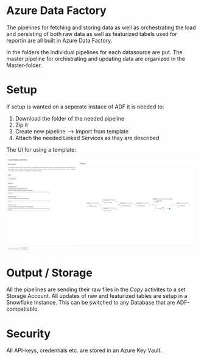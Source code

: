 # Azure Data Factory

The pipelines for fetching and storing data as well as orchestrating the load and persisting of both raw data as well as featurized tabels used for reportin are all built in Azure Data Factory.

In the folders the individual pipelines for each datasource are put. The master pipeline for orchistrating and updating data are organized in the Master-folder.

# Setup

If setup is wanted on a seperate instace of ADF it is needed to:

1. Download the folder of the needed pipeline
2. Zip it
3. Create new pipeline --> Import from template
4. Attach the needed Linked Services as they are described

The UI for using a template:

![Setup Template](./assets/Import_template.png)

# Output / Storage

All the pipelines are sending their raw files in the *Copy* activites to a set Storage Account. All updates of raw and featurized tables are setup in a Snowflake Instance. This can be switched to any Database that are ADF-compatiable. 

# Security

All API-keys, credentials etc. are stored in an Azure Key Vault.

